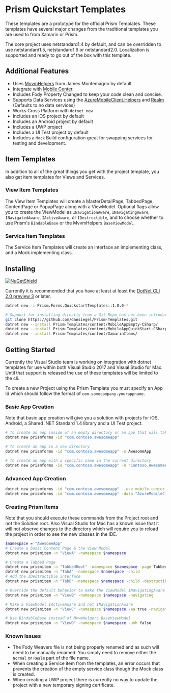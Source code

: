 # Prism Quickstart Templates

These templates are a prototype for the official Prism Templates. These templates have several major changes from the traditional templates you are used to from Xamarin or Prism.

The core project uses netstandard1.4 by default, and can be overridden to use netstandard1.5, netstandard1.6 or netstandard2.0. Localization is supported and ready to go out of the box with this template.

## Additional Features

- Uses [MvvmHelpers](https://github.com/jamesmontemagno/mvvm-helpers) from James Montemagno by default.
- Integrate with [Mobile Center](https://mobile.azure.com).
- Includes Fody Property Changed to keep your code clean and concise.
- Supports Data Services using the [AzureMobileClient.Helpers](https://github.com/dansiegel/AzureMobileClient.Helpers) and [Realm](https://github.com/realm/realm-dotnet) (Defaults to no data services)
- Works Cross Platform with `dotnet new`
- Includes an iOS project by default
- Includes an Android project by default
- Includes a UWP project
- Includes a UI Test project by default
- Includes a `Mock` Build configuration great for swapping services for testing and development.

## Item Templates

In addition to all of the great things you get with the project template, you also get item templates for Views and Services.

### View Item Templates

The View Item Templates will create a MasterDetailPage, TabbedPage, ContentPage or PopupPage along with a ViewModel. Optional flags allow you to create the ViewModel as `INavigationAware`, `INavigatingAware`, `INavigatedAware`, `IActiveAware`, or `IDestructible`, and to choose whether to use Prism's `BindableBase` or the MvvmHelpers `BaseViewModel`.

### Service Item Templates

The Service Item Templates will create an interface an implementing class, and a Mock implementing class.

## Installing

[![NuGetShield]][NuGetPage]

Currently it is recommended that you have at least at least the [DotNet CLI 2.0 preview 3](https://github.com/dotnet/cli/tree/release/2.0.0) or later.

```bash
dotnet new -i Prism.Forms.QuickstartTemplates::1.0.0-*
```

```bash
# Support for installing directly from a Git Repo has not been introduced and as such it must be done locally
git clone https://github.com/dansiegel/Prism-Templates.git
dotnet new --install Prism-Templates/content/MobileAppEmpty-CSharp/
dotnet new --install Prism-Templates/content/MobileAppQuickStart-CSharp/
dotnet new --install Prism-Templates/content/XamarinItems/
```

## Getting Started

Currently the Visual Studio team is working on integration with dotnet templates for use within both Visual Studio 2017 and Visual Studio for Mac. Until that support is released the use of these templates will be limited to the cli.

To create a new Project using the Prism Template you must specify an App Id which should follow the format of `com.somecompany.yourappname`.

### Basic App Creation

Note that basic app creation will give you a solution with projects for iOS, Android, a Shared .NET Standard 1.4 library and a UI Test project.

```bash
# To create an app inside of an empty directory or an app that will take the name of the parent directory
dotnet new prismforms -id "com.contoso.awesomeapp"

# To create an app in a new directory
dotnet new prismforms -id "com.contoso.awesomeapp" -o AwesomeApp

# To create an app with a specific name in the current directory
dotnet new prismforms -id "com.contoso.awesomeapp" -n "Contoso.AwesomeApp"
```

### Advanced App Creation

```bash
dotnet new prismforms -id "com.contoso.awesomeapp" --use-mobile-center true -ios-secret "{your iOS secret}" -android-secret "{your Android secret}"
dotnet new prismforms -id "com.contoso.awesomeapp" -data "AzureMobileClient" -framework "netstandard1.5" -client-id "your Authentication Client Id"
```

### Creating Prism Items

Note that you should execute these commands from the Project root and not the Solution root. Also Visual Studio for Mac has a known issue that it will not observe changes to the directory which will require you to reload the project in order to see the new classes in the IDE.

```bash
$namespace = "AwesomeApp"
# Create a basic Content Page & the View Model
dotnet new prismitem -n "ViewA" -namespace $namespace

# Create a Tabbed Page
dotnet new prismitem -n "TabbedRoot" -namespace $namespace -page TabbedPage
dotnet new prismitem -n "TabA" -namespace $namespace -child
# Add the IDestructible interface
dotnet new prismitem -n "TabB" -namespace $namespace -child -destructible

# Override the default behavior to make the ViewModel INavigatingAware instead of INavigationAware
dotnet new prismitem -n "ViewB" -namespace $namespace -navigating

# Make a ViewModel IActiveAware and not INavigationAware
dotnet new prismitem -n "ViewC" -namespace $namespace -aa true -navigation false

# Use BindableBase instead of MvvmHelpers BaseViewModel
dotnet new prismitem -n "ViewD" -namespace $namespace -umh false
```

### Known Issues

- The Fody Weavers file is not being properly renamed and as such will need to be manually renamed. You simply need to remove either the `Normal` or `Realm` part of the file name.
- When creating a Service item from the templates, an error occurs that prevents the creation of the empty service class though the Mock class is created.
- When creating a UWP project there is currently no way to update the project with a new temporary signing certificate.

[MyGetShield]: https://img.shields.io/myget/dansiegel-templates/vpre/Prism.Forms.Templates.svg
[MyGetPage]: https://www.myget.org/feed/dansiegel-templates/package/nuget/Prism.Forms.Templates
[NuGetShield]: https://img.shields.io/nuget/vpre/Prism.Forms.QuickstartTemplates.svg
[NuGetPage]: https://www.nuget.org/packages/Prism.Forms.QuickstartTemplates